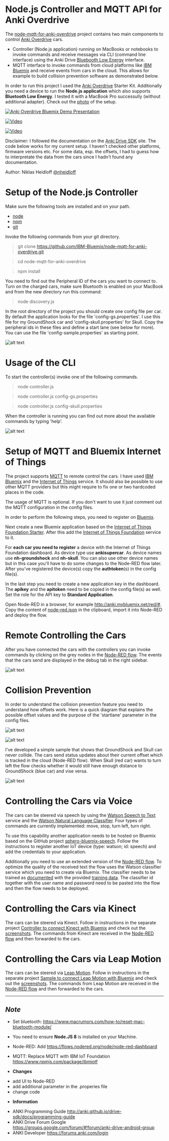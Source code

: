 Node.js Controller and MQTT API for Anki Overdrive
================================================================================

The [node-mqtt-for-anki-overdrive](https://github.com/IBM-Bluemix/node-mqtt-for-anki-overdrive) project contains two main components to control [Anki Overdrive](https://anki.com/) cars. 

* Controller (Node.js application) running on MacBooks or notebooks to invoke commands and receive messages via CLI (command line interface) using the Anki Drive [Bluebooth Low Energy](http://developer.anki.com/drive-sdk/docs/programming-guide) interface.
* MQTT interface to invoke commands from cloud platforms like [IBM Bluemix](https://bluemix.net) and receive events from cars in the cloud. This allows for example to build collision prevention software as demonstrated below.

In order to run this project I used the [Anki Overdrive](https://anki.com/en-us/overdrive/starter-kit) Starter Kit. Additionally you need a device to run the **Node.js application** which also supports **Bluetooth Low Energy**. 
I tested it with a MacBook Pro successully (without additional adapter). Check out the [photo](https://raw.githubusercontent.com/IBM-Bluemix/node-mqtt-for-anki-overdrive/master/screenshots/photo.jpg) of the setup.

[![Anki Overdrive Bluemix Demo Presentation](https://raw.githubusercontent.com/IBM-Bluemix/node-mqtt-for-anki-overdrive/master/screenshots/deck.png)](http://www.slideshare.net/niklasheidloff/ibm-bluemix-demo-with-anki-overdrive-cars)

[![Video](https://raw.githubusercontent.com/IBM-Bluemix/node-mqtt-for-anki-overdrive/master/screenshots/video2.jpg)](https://www.youtube.com/watch?v=6s0Jh9tl0Eg)

[![Video](https://raw.githubusercontent.com/IBM-Bluemix/node-mqtt-for-anki-overdrive/master/screenshots/video.jpg)](https://www.youtube.com/watch?v=Wo4zeQxxOOI)

Disclaimer: I followed the documentation on the [Anki Drive SDK](http://developer.anki.com/drive-sdk/docs/programming-guide) site. The code below works for my current setup. I haven't checked other platforms, firmware versions etc. For some data, esp. the offsets, I had to guess how to interpretate the data from the cars since I hadn't found any documentation.

Author: Niklas Heidloff [@nheidloff](http://twitter.com/nheidloff)


Setup of the Node.js Controller
================================================================================

Make sure the following tools are installed and on your path.

* [node](https://nodejs.org/en/download/)
* [npm](https://docs.npmjs.com/getting-started/installing-node)
* [git](https://git-scm.com/downloads)

Invoke the following commands from your git directory.

> git clone https://github.com/IBM-Bluemix/node-mqtt-for-anki-overdrive.git

> cd node-mqtt-for-anki-overdrive

> npm install

You need to find out the Peripheral ID of the cars you want to connect to. Turn on the charged cars, make sure Bluetooth is enabled on your MacBook and from the new directory run this command:

> node discovery.js

In the root directory of the project you should create one config file per car. By default the application looks for the file 'config-gs.properties'. I use this file for my GroundShock car and 'config-skull.properties' for Skull. Copy the peripheral ids in these files and define a start lane (see below for more). You can use the file 'config-sample.properties' as starting point.

![alt text](https://raw.githubusercontent.com/IBM-Bluemix/node-mqtt-for-anki-overdrive/master/screenshots/config-sample.png "Configuration")


Usage of the CLI
================================================================================

To start the controller(s) invoke one of the following commands.

> node controller.js

> node controller.js config-gs.properties

> node controller.js config-skull.properties

When the controller is running you can find out more about the available commands by typing 'help'.

![alt text](https://raw.githubusercontent.com/IBM-Bluemix/node-mqtt-for-anki-overdrive/master/screenshots/cli.png "CLI")


Setup of MQTT and Bluemix Internet of Things
================================================================================

The project supports [MQTT](http://mqtt.org/) to remote control the cars. I have used [IBM Bluemix](https://bluemix.net) and the [Internet of Things](https://console.ng.bluemix.net/catalog/internet-of-things/) service. It should also be possible to use other MQTT providers but this might require to fix one or two hardcoded places in the code.

The usage of MQTT is optional. If you don't want to use it just comment out the MQTT configuration in the config files.

In order to perform the following steps, you need to register on [Bluemix](https://bluemix.net).

Next create a new Bluemix application based on the [Internet of Things Foundation Starter](https://console.ng.bluemix.net/catalog/starters/internet-of-things-foundation-starter/). After this add the [Internet of Things Foundation](https://console.ng.bluemix.net/catalog/services/internet-of-things-foundation/) service to it.

For **each car you need to register** a device with the Internet of Things Foundation dashboard. 
As device type use **ankisupercar**. As device names use **nh-groundshock** and **nh-skull**. You can also use other device names but in this case you'll have to do some changes to the Node-RED flow later. After you've registered the device(s) copy the **authtoken**(s) in the config file(s).

In the last step you need to create a new application key in the dashboard. The **apikey** and the **apitoken** need to be copied in the config file(s) as well. Set the role for the API key to **Standard Application**.

Open Node-RED in a browser, for example http://anki.mybluemix.net/red/#. Copy the content of [node-red.json](https://github.com/IBM-Bluemix/node-mqtt-for-anki-overdrive/blob/master/node-red.json) in the clipboard, import it into Node-RED and deploy the flow.


Remote Controlling the Cars
================================================================================

After you have connected the cars with the controllers you can invoke commands by clicking on the grey nodes in the [Node-RED flow](https://github.com/IBM-Bluemix/node-mqtt-for-anki-overdrive/blob/master/node-red.json). The events that the cars send are displayed in the debug tab in the right sidebar.

![alt text](https://raw.githubusercontent.com/IBM-Bluemix/node-mqtt-for-anki-overdrive/master/screenshots/node-red-flow.png "Node-RED")


Collision Prevention
================================================================================

In order to understand the collision prevention feature you need to understand how offsets work. Here is a quick diagram that explains the possible offset values and the purpose of the 'startlane' parameter in the config files.

![alt text](https://raw.githubusercontent.com/IBM-Bluemix/node-mqtt-for-anki-overdrive/master/screenshots/offset.jpg "Offset")

![alt text](https://raw.githubusercontent.com/IBM-Bluemix/node-mqtt-for-anki-overdrive/master/screenshots/tracks.jpg "Tracks")

I've developed a simple sample that shows that GroundShock and Skull can never collide. The cars send status updates about their current offset which is tracked in the cloud (Node-RED flow). When Skull (red car) wants to turn left the flow checks whether it would still have enough distance to GroundShock (blue car) and vise versa.

![alt text](https://raw.githubusercontent.com/IBM-Bluemix/node-mqtt-for-anki-overdrive/master/screenshots/collision-prevention2.png "Collision Prevention")


Controlling the Cars via Voice
================================================================================

The cars can be steered via speech by using the [Watson Speech to Text](http://www.ibm.com/smarterplanet/us/en/ibmwatson/developercloud/speech-to-text.html) service and the [Watson Natural Language Classifier](http://www.ibm.com/smarterplanet/us/en/ibmwatson/developercloud/nl-classifier.html). Four types of commands are currently implemented: move, stop, turn left, turn right.

To use this capability another application needs to be hosted on Bluemix based on the GitHub project [sphero-bluemix-speech](https://github.com/IBM-Bluemix/sphero-bluemix-speech). Follow the instructions to register another IoT device (type: watson; id: speech) and add the credentials to your application.

Additionally you need to use an extended version of the [Node-RED flow](https://github.com/IBM-Bluemix/node-mqtt-for-anki-overdrive/blob/master/node-red-speech.json). To optimize the quality of the received text the flow uses the Watson classifier service which you need to create via Bluemix. The classifier needs to be trained as [documented](http://heidloff.net/article/Classify-Natural-Language-with-ibm-Watson) with the provided [training data](https://github.com/IBM-Bluemix/node-mqtt-for-anki-overdrive/blob/master/data_train.csv). The classifier id together with the user name and password need to be pasted into the flow and then the flow needs to be deployed.


Controlling the Cars via Kinect
================================================================================

The cars can be steered via Kinect. Follow in instructions in the separate project [Controller to connect Kinect with Bluemix](https://github.com/IBM-Bluemix/controller-kinect-bluemix) and check out the [screenshots](https://github.com/IBM-Bluemix/controller-kinect-bluemix/tree/master/screenshots). The commands from Kinect are received in the [Node-RED flow](https://github.com/IBM-Bluemix/node-mqtt-for-anki-overdrive/blob/master/node-red-speech-kinect.json) and then forwarded to the cars.


Controlling the Cars via Leap Motion
================================================================================

The cars can be steered via [Leap Motion](https://www.leapmotion.com/product/desktop). Follow in instructions in the separate project [Sample to connect Leap Motion with Bluemix](https://github.com/IBM-Bluemix/sample-leapmotion-bluemix) and check out the [screenshots](https://github.com/IBM-Bluemix/sample-leapmotion-bluemix/tree/master/screenshots). The commands from Leap Motion are received in the [Node-RED flow](https://github.com/IBM-Bluemix/node-mqtt-for-anki-overdrive/blob/master/node-red-speech-kinect-leap.json) and then forwarded to the cars.

---

## _Note_

* Set bluetooth: https://www.macrumors.com/how-to/reset-mac-bluetooth-module/
* You need to ensure **Node.JS 8** is installed on your Machine.
* Node-RED: Add https://flows.nodered.org/node/node-red-dashboard
* MQTT: Replace MQTT with IBM IoT Foundation https://www.npmjs.com/package/ibmiotf

* **Changes**
- add UI to Node-RED
- add additional parameter in the .properies file
- change code

* **Information**
- ANKI Programming Guide http://anki.github.io/drive-sdk/docs/programming-guide
- ANKI Drive Forum  Google https://groups.google.com/forum/#!forum/anki-drive-android-group
- ANKI Developer https://forums.anki.com/login
